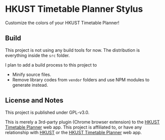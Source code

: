 # HKUST Timetable Planner Stylus

Customize the colors of your HKUST Timetable Planner!

## Build

This project is not using any build tools for now.
The distribution is everything inside the `src` folder.

I plan to add a build process to this project to
* Minify source files.
* Remove library codes from `vendor` folders and use NPM modules to generate instead.

## License and Notes

This project is published under GPL-v3.0.

This is merely a 3rd-party plugin (Chrome browser extension) to the [HKUST Timetable Planner](https://admlu65.ust.hk/) web app.
This project is affiliated to, or have any relationship with [HKUST](https://hkust.edu.hk/)
or the [HKUST Timetable Planner](https://admlu65.ust.hk/) web app.
